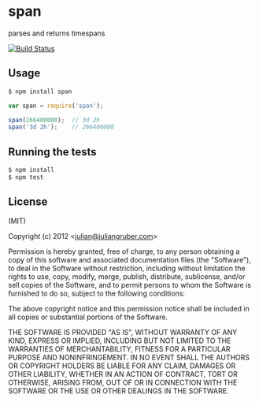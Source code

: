 # span

parses and returns timespans

[![Build Status](https://travis-ci.org/godmodelabs/span.png?branch=master)](https://travis-ci.org/godmodelabs/span)

## Usage

```bash
$ npm install span
```

```javascript
var span = require('span');

span(266400000);  // 3d 2h
span('3d 2h');    // 266400000
```

## Running the tests

```bash
$ npm install
$ npm test
```

## License

(MIT)

Copyright (c) 2012 &lt;julian@juliangruber.com&gt;

Permission is hereby granted, free of charge, to any person obtaining a copy of this software and associated documentation files (the "Software"), to deal in the Software without restriction, including without limitation the rights to use, copy, modify, merge, publish, distribute, sublicense, and/or sell copies of the Software, and to permit persons to whom the Software is furnished to do so, subject to the following conditions:

The above copyright notice and this permission notice shall be included in all copies or substantial portions of the Software.

THE SOFTWARE IS PROVIDED "AS IS", WITHOUT WARRANTY OF ANY KIND, EXPRESS OR IMPLIED, INCLUDING BUT NOT LIMITED TO THE WARRANTIES OF MERCHANTABILITY, FITNESS FOR A PARTICULAR PURPOSE AND NONINFRINGEMENT. IN NO EVENT SHALL THE AUTHORS OR COPYRIGHT HOLDERS BE LIABLE FOR ANY CLAIM, DAMAGES OR OTHER LIABILITY, WHETHER IN AN ACTION OF CONTRACT, TORT OR OTHERWISE, ARISING FROM, OUT OF OR IN CONNECTION WITH THE SOFTWARE OR THE USE OR OTHER DEALINGS IN THE SOFTWARE.
